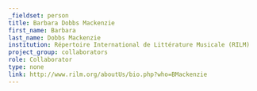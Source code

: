 ```yaml
---
_fieldset: person
title: Barbara Dobbs Mackenzie
first_name: Barbara
last_name: Dobbs Mackenzie
institution: Répertoire International de Littérature Musicale (RILM)
project_group: collaborators
role: Collaborator
type: none
link: http://www.rilm.org/aboutUs/bio.php?who=BMackenzie
---
```

